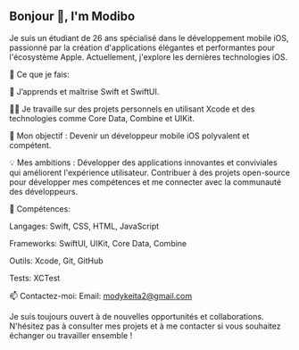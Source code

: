 ## Bonjour 👋, I'm Modibo


Je suis un étudiant de 26 ans spécialisé dans le développement mobile iOS, passionné par la création d'applications élégantes et performantes pour l'écosystème Apple. Actuellement, j'explore les dernières technologies iOS.

🚀 Ce que je fais: 

🌱 J’apprends et maîtrise Swift et SwiftUI.

👨‍💻 Je travaille sur des projets personnels en utilisant Xcode et des technologies comme Core Data, Combine et UIKit.

🎯 Mon objectif : Devenir un développeur mobile iOS polyvalent et compétent.

💡 Mes ambitions : Développer des applications innovantes et conviviales qui améliorent l'expérience utilisateur. Contribuer à des projets open-source pour développer mes compétences et me connecter avec la communauté des développeurs.

🔧 Compétences:

Langages: Swift, CSS, HTML, JavaScript 

Frameworks: SwiftUI, UIKit, Core Data, Combine

Outils: Xcode, Git, GitHub

Tests: XCTest

📫 Contactez-moi:
Email: modykeita2@gmail.com

Je suis toujours ouvert à de nouvelles opportunités et collaborations. N'hésitez pas à consulter mes projets et à me contacter si vous souhaitez échanger ou travailler ensemble !

